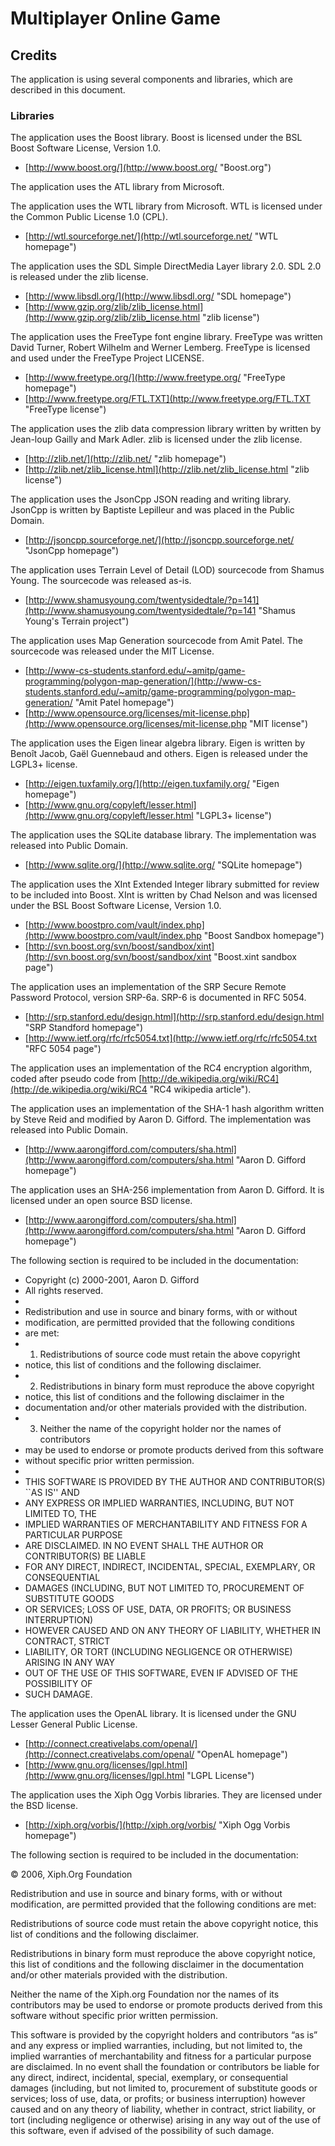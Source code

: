 # Multiplayer Online Game #

## Credits ##

The application is using several components and libraries, which are described
in this document.

### Libraries ###

The application uses the Boost library. Boost is licensed under the BSL Boost
Software License, Version 1.0.

- [http://www.boost.org/](http://www.boost.org/ "Boost.org")

The application uses the ATL library from Microsoft.

The application uses the WTL library from Microsoft. WTL is licensed under the
Common Public License 1.0 (CPL).

- [http://wtl.sourceforge.net/](http://wtl.sourceforge.net/ "WTL homepage")

The application uses the SDL Simple DirectMedia Layer library 2.0. SDL 2.0 is
released under the zlib license.

- [http://www.libsdl.org/](http://www.libsdl.org/ "SDL homepage")
- [http://www.gzip.org/zlib/zlib_license.html](http://www.gzip.org/zlib/zlib_license.html "zlib license")

The application uses the FreeType font engine library. FreeType was written
David Turner, Robert Wilhelm and Werner Lemberg. FreeType is licensed and
used under the FreeType Project LICENSE.

- [http://www.freetype.org/](http://www.freetype.org/ "FreeType homepage")
- [http://www.freetype.org/FTL.TXT](http://www.freetype.org/FTL.TXT "FreeType license")

The application uses the zlib data compression library written by written by
Jean-loup Gailly and Mark Adler. zlib is licensed under the zlib license.

- [http://zlib.net/](http://zlib.net/ "zlib homepage")
- [http://zlib.net/zlib_license.html](http://zlib.net/zlib_license.html "zlib license")

The application uses the JsonCpp JSON reading and writing library. JsonCpp is
written by Baptiste Lepilleur and was placed in the Public Domain.

- [http://jsoncpp.sourceforge.net/](http://jsoncpp.sourceforge.net/ "JsonCpp homepage")

The application uses Terrain Level of Detail (LOD) sourcecode from Shamus
Young. The sourcecode was released as-is.

- [http://www.shamusyoung.com/twentysidedtale/?p=141](http://www.shamusyoung.com/twentysidedtale/?p=141 "Shamus Young's Terrain project")

The application uses Map Generation sourcecode from Amit Patel. The sourcecode
was released under the MIT License.

- [http://www-cs-students.stanford.edu/~amitp/game-programming/polygon-map-generation/](http://www-cs-students.stanford.edu/~amitp/game-programming/polygon-map-generation/ "Amit Patel homepage")
- [http://www.opensource.org/licenses/mit-license.php](http://www.opensource.org/licenses/mit-license.php "MIT license")

The application uses the Eigen linear algebra library. Eigen is written by
Benoît Jacob, Gaël Guennebaud and others. Eigen is released under the LGPL3+
license.

- [http://eigen.tuxfamily.org/](http://eigen.tuxfamily.org/ "Eigen homepage")
- [http://www.gnu.org/copyleft/lesser.html](http://www.gnu.org/copyleft/lesser.html "LGPL3+ license")

The application uses the SQLite database library. The implementation was
released into Public Domain.

- [http://www.sqlite.org/](http://www.sqlite.org/ "SQLite homepage")

The application uses the XInt Extended Integer library submitted for review to
be included into Boost. XInt is written by Chad Nelson and was licensed under
the BSL Boost Software License, Version 1.0.

- [http://www.boostpro.com/vault/index.php](http://www.boostpro.com/vault/index.php "Boost Sandbox homepage")
- [http://svn.boost.org/svn/boost/sandbox/xint](http://svn.boost.org/svn/boost/sandbox/xint "Boost.xint sandbox page")

The application uses an implementation of the SRP Secure Remote Password
Protocol, version SRP-6a. SRP-6 is documented in RFC 5054.

- [http://srp.stanford.edu/design.html](http://srp.stanford.edu/design.html "SRP Standford homepage")
- [http://www.ietf.org/rfc/rfc5054.txt](http://www.ietf.org/rfc/rfc5054.txt "RFC 5054 page")

The application uses an implementation of the RC4 encryption algorithm, coded
after pseudo code from [http://de.wikipedia.org/wiki/RC4](http://de.wikipedia.org/wiki/RC4 "RC4 wikipedia article").

The application uses an implementation of the SHA-1 hash algorithm written
by Steve Reid and modified by Aaron D. Gifford. The implementation was
released into Public Domain.

- [http://www.aarongifford.com/computers/sha.html](http://www.aarongifford.com/computers/sha.html "Aaron D. Gifford homepage")

The application uses an SHA-256 implementation from Aaron D. Gifford. It is
licensed under an open source BSD license.

- [http://www.aarongifford.com/computers/sha.html](http://www.aarongifford.com/computers/sha.html "Aaron D. Gifford homepage")

The following section is required to be included in the documentation:

   * Copyright (c) 2000-2001, Aaron D. Gifford
   * All rights reserved.
   *
   * Redistribution and use in source and binary forms, with or without
   * modification, are permitted provided that the following conditions
   * are met:
   * 1. Redistributions of source code must retain the above copyright
   *    notice, this list of conditions and the following disclaimer.
   * 2. Redistributions in binary form must reproduce the above copyright
   *    notice, this list of conditions and the following disclaimer in the
   *    documentation and/or other materials provided with the distribution.
   * 3. Neither the name of the copyright holder nor the names of contributors
   *    may be used to endorse or promote products derived from this software
   *    without specific prior written permission.
   * 
   * THIS SOFTWARE IS PROVIDED BY THE AUTHOR AND CONTRIBUTOR(S) ``AS IS'' AND
   * ANY EXPRESS OR IMPLIED WARRANTIES, INCLUDING, BUT NOT LIMITED TO, THE
   * IMPLIED WARRANTIES OF MERCHANTABILITY AND FITNESS FOR A PARTICULAR PURPOSE
   * ARE DISCLAIMED.  IN NO EVENT SHALL THE AUTHOR OR CONTRIBUTOR(S) BE LIABLE
   * FOR ANY DIRECT, INDIRECT, INCIDENTAL, SPECIAL, EXEMPLARY, OR CONSEQUENTIAL
   * DAMAGES (INCLUDING, BUT NOT LIMITED TO, PROCUREMENT OF SUBSTITUTE GOODS
   * OR SERVICES; LOSS OF USE, DATA, OR PROFITS; OR BUSINESS INTERRUPTION)
   * HOWEVER CAUSED AND ON ANY THEORY OF LIABILITY, WHETHER IN CONTRACT, STRICT
   * LIABILITY, OR TORT (INCLUDING NEGLIGENCE OR OTHERWISE) ARISING IN ANY WAY
   * OUT OF THE USE OF THIS SOFTWARE, EVEN IF ADVISED OF THE POSSIBILITY OF
   * SUCH DAMAGE.

The application uses the OpenAL library. It is licensed under the GNU Lesser
General Public License.

- [http://connect.creativelabs.com/openal/](http://connect.creativelabs.com/openal/ "OpenAL homepage")
- [http://www.gnu.org/licenses/lgpl.html](http://www.gnu.org/licenses/lgpl.html "LGPL License")

The application uses the Xiph Ogg Vorbis libraries. They are licensed under
the BSD license.

- [http://xiph.org/vorbis/](http://xiph.org/vorbis/ "Xiph Ogg Vorbis homepage")

The following section is required to be included in the documentation:

   © 2006, Xiph.Org Foundation

   Redistribution and use in source and binary forms, with or without
   modification, are permitted provided that the following conditions are met:

   Redistributions of source code must retain the above copyright notice, this
   list of conditions and the following disclaimer.

   Redistributions in binary form must reproduce the above copyright notice,
   this list of conditions and the following disclaimer in the documentation
   and/or other materials provided with the distribution.

   Neither the name of the Xiph.org Foundation nor the names of its
   contributors may be used to endorse or promote products derived from this
   software without specific prior written permission. 

   This software is provided by the copyright holders and contributors “as is”
   and any express or implied warranties, including, but not limited to, the
   implied warranties of merchantability and fitness for a particular purpose
   are disclaimed. In no event shall the foundation or contributors be liable
   for any direct, indirect, incidental, special, exemplary, or consequential
   damages (including, but not limited to, procurement of substitute goods or
   services; loss of use, data, or profits; or business interruption) however
   caused and on any theory of liability, whether in contract, strict
   liability, or tort (including negligence or otherwise) arising in any way
   out of the use of this software, even if advised of the possibility of such
   damage.
